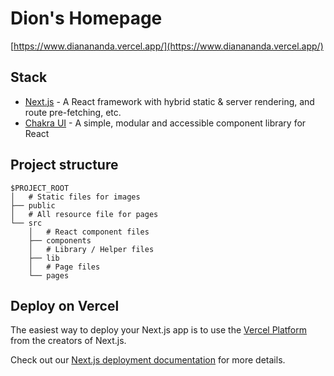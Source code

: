 # Dion's Homepage

[https://www.dianananda.vercel.app/](https://www.dianananda.vercel.app/)

## Stack

- [Next.js](https://nextjs.org/) - A React framework with hybrid static & server rendering, and route pre-fetching, etc.
- [Chakra UI](https://chakra-ui.com/) - A simple, modular and accessible component library for React

## Project structure

```
$PROJECT_ROOT
│   # Static files for images
├── public
│   # All resource file for pages
└── src   
    │   # React component files
    ├── components
    │   # Library / Helper files
    ├── lib
    │   # Page files
    └── pages
```

## Deploy on Vercel

The easiest way to deploy your Next.js app is to use the [Vercel Platform](https://vercel.com/new?utm_medium=default-template&filter=next.js&utm_source=create-next-app&utm_campaign=create-next-app-readme) from the creators of Next.js.

Check out our [Next.js deployment documentation](https://nextjs.org/docs/deployment) for more details.
